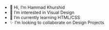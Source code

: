 - 👋 Hi, I’m Hammad Khurshid
- 👀 I’m interested in Visual Design
- 🌱 I’m currently learning HTML/CSS
- ✨ I’m looking to collaborate on Design Projects

<!---
h7khurshid/h7khurshid is a ✨ special ✨ repository because its `README.md` (this file) appears on your GitHub profile.
You can click the Preview link to take a look at your changes.
--->
